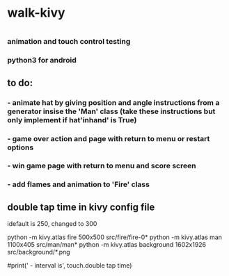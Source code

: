 # walk-kivy
# 

### animation and touch control testing
### python3 for android

## to do:
### - animate hat by giving position and angle instructions from a generator insise the 'Man' class (take these instructions but only implement if hat'inhand' is True)
### - game over action and page with return to menu or restart options
### - win game page with return to menu and score screen
### - add flames and animation to 'Fire' class


## double tap time in kivy config file
idefault is 250, changed to 300

python -m kivy.atlas fire 500x500 src/fire/fire-0*
python -m kivy.atlas man 1100x405 src/man/man*
python -m kivy.atlas background 1602x1926 src/background/*.png

#print(' - interval is', touch.double tap time)
